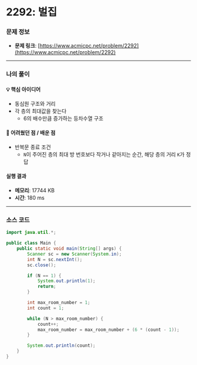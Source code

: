# 2292: 벌집

### 문제 정보
- **문제 링크**: [https://www.acmicpc.net/problem/2292](https://www.acmicpc.net/problem/2292)

---

### 나의 풀이

#### 💡 핵심 아이디어
- 동심원 구조와 거리
- 각 층의 최대값을 찾는다
  - 6의 배수만큼 증가하는 등차수열 구조

#### 🤔 어려웠던 점 / 배운 점
- 반복문 종료 조건
  - `N`이 주어진 층의 최대 방 번호보다 작거나 같아지는 순간, 해당 층의 거리 `K`가 정답

####  실행 결과
- **메모리**: 17744 KB
- **시간**: 180 ms

---

### 소스 코드
```java
import java.util.*;

public class Main {
    public static void main(String[] args) {
        Scanner sc = new Scanner(System.in);
        int N = sc.nextInt();
        sc.close();

        if (N == 1) {
            System.out.println(1);
            return;
        }

        int max_room_number = 1; 
        int count = 1; 

        while (N > max_room_number) {
            count++;
            max_room_number = max_room_number + (6 * (count - 1));
        }

        System.out.println(count);
    }
}
```